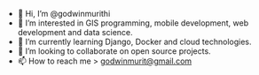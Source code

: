 - 👋 Hi, I’m @godwinmurithi
- 👀 I’m interested in GIS programming, mobile development, web development and data science.
- 🌱 I’m currently learning Django, Docker and cloud technologies.
- 💞️ I’m looking to collaborate on open source projects.
- 📫 How to reach me > godwinmurit@gmail.com

<!---
godwinmurithi/godwinmurithi is a ✨ special ✨ repository because its `README.md` (this file) appears on your GitHub profile.
You can click the Preview link to take a look at your changes.
--->
